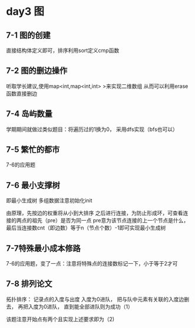 # day3 图
## 7-1 图的创建
直接结构体定义即可，排序利用sort定义cmp函数
## 7-2 图的删边操作
听取学长建议,使用map<int,map<int,int> >来实现二维数组
从而可以利用erase函数直接删边
## 7-4 岛屿数量
学期期间就做过类似题目：将遍历过的1换为0，
采用dfs实现（bfs也可以）
## 7-5 繁忙的都市
7-6的应用题
## 7-6 最小支撑树
即最小生成树
多组数据注意初始化init

由原理，先按边的权重将从小到大排序
之后进行连接，为防止形成环，可查看连接的两点的祖先（pre）是否为同一点
pre意为该节点连接的上一个节点是什么，
最后当连接数cnt（即边数）等于n（节点个数）-1即可实现最小生成树

## 7-7特殊最小成本修路
7-6的应用题，变了一点：注意将特殊点的连接数标记一下，小于等于2才可
## 7-8 排列论文
拓扑排序：
记录点的入度与出度
入度为0进队，
把与队中元素有关联的入度边删去，
再把入度为0进队，
直到能全部进队则为成功（1）

该题注意开始点有两个且实现上述要求即为（2)

